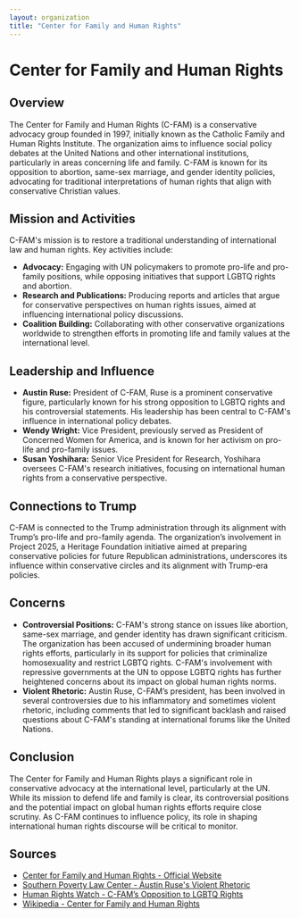```yaml
---
layout: organization
title: "Center for Family and Human Rights"
---
```


# Center for Family and Human Rights

## Overview
The Center for Family and Human Rights (C-FAM) is a conservative advocacy group founded in 1997, initially known as the Catholic Family and Human Rights Institute. The organization aims to influence social policy debates at the United Nations and other international institutions, particularly in areas concerning life and family. C-FAM is known for its opposition to abortion, same-sex marriage, and gender identity policies, advocating for traditional interpretations of human rights that align with conservative Christian values.

## Mission and Activities
C-FAM's mission is to restore a traditional understanding of international law and human rights. Key activities include:
- **Advocacy:** Engaging with UN policymakers to promote pro-life and pro-family positions, while opposing initiatives that support LGBTQ rights and abortion.
- **Research and Publications:** Producing reports and articles that argue for conservative perspectives on human rights issues, aimed at influencing international policy discussions.
- **Coalition Building:** Collaborating with other conservative organizations worldwide to strengthen efforts in promoting life and family values at the international level.

## Leadership and Influence
- **Austin Ruse:** President of C-FAM, Ruse is a prominent conservative figure, particularly known for his strong opposition to LGBTQ rights and his controversial statements. His leadership has been central to C-FAM's influence in international policy debates.
- **Wendy Wright:** Vice President, previously served as President of Concerned Women for America, and is known for her activism on pro-life and pro-family issues.
- **Susan Yoshihara:** Senior Vice President for Research, Yoshihara oversees C-FAM's research initiatives, focusing on international human rights from a conservative perspective.

## Connections to Trump
C-FAM is connected to the Trump administration through its alignment with Trump’s pro-life and pro-family agenda. The organization’s involvement in Project 2025, a Heritage Foundation initiative aimed at preparing conservative policies for future Republican administrations, underscores its influence within conservative circles and its alignment with Trump-era policies.

## Concerns
- **Controversial Positions:** C-FAM's strong stance on issues like abortion, same-sex marriage, and gender identity has drawn significant criticism. The organization has been accused of undermining broader human rights efforts, particularly in its support for policies that criminalize homosexuality and restrict LGBTQ rights. C-FAM's involvement with repressive governments at the UN to oppose LGBTQ rights has further heightened concerns about its impact on global human rights norms.
- **Violent Rhetoric:** Austin Ruse, C-FAM’s president, has been involved in several controversies due to his inflammatory and sometimes violent rhetoric, including comments that led to significant backlash and raised questions about C-FAM's standing at international forums like the United Nations.

## Conclusion
The Center for Family and Human Rights plays a significant role in conservative advocacy at the international level, particularly at the UN. While its mission to defend life and family is clear, its controversial positions and the potential impact on global human rights efforts require close scrutiny. As C-FAM continues to influence policy, its role in shaping international human rights discourse will be critical to monitor.

## Sources
- [Center for Family and Human Rights - Official Website](https://c-fam.org)
- [Southern Poverty Law Center - Austin Ruse's Violent Rhetoric](https://www.splcenter.org)
- [Human Rights Watch - C-FAM’s Opposition to LGBTQ Rights](https://www.hrw.org)
- [Wikipedia - Center for Family and Human Rights](https://en.wikipedia.org/wiki/Center_for_Family_and_Human_Rights)
